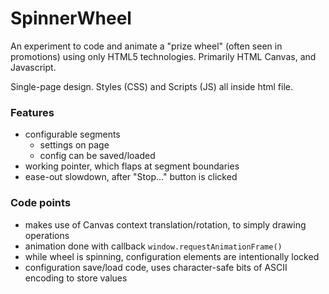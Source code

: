 # SpinnerWheel

An experiment to code and animate a "prize wheel" (often seen in promotions)
 using only HTML5 technologies.  Primarily HTML Canvas, and Javascript.

Single-page design.  Styles (CSS) and Scripts (JS) all inside html file.

### Features

- configurable segments
  - settings on page
  - config can be saved/loaded
- working pointer, which flaps at segment boundaries
- ease-out slowdown, after "Stop..." button is clicked

### Code points

- makes use of Canvas context translation/rotation, to simply drawing operations
- animation done with callback `window.requestAnimationFrame()`
- while wheel is spinning, configuration elements are intentionally locked
- configuration save/load code, uses character-safe bits of ASCII encoding to store values


